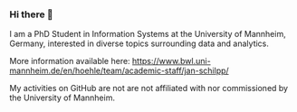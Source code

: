 ### Hi there 👋

I am a PhD Student in Information Systems at the University of Mannheim, Germany, interested in diverse topics surrounding data and analytics.

More information available here: https://www.bwl.uni-mannheim.de/en/hoehle/team/academic-staff/jan-schilpp/

My activities on GitHub are not are not affiliated with nor commissioned by the University of Mannheim. 
